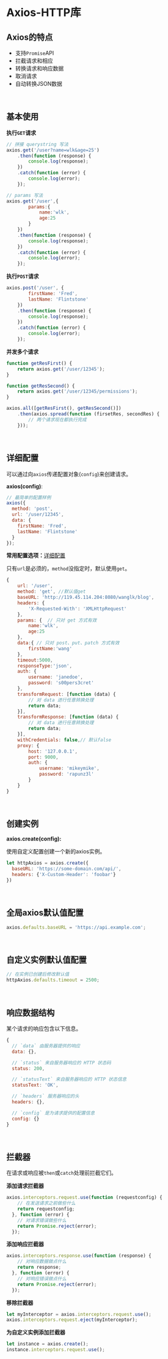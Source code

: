 # Axios-HTTP库

## Axios的特点

- 支持`Promise`API
- 拦截请求和相应
- 转换请求和响应数据
- 取消请求
- 自动转换JSON数据

<br/>

## 基本使用

**执行`GET`请求**

```javascript
// 拼接 querystring 写法
axios.get('/user?name=wlk&age=25')
    .then(function (response) {
        console.log(response);
    })
    .catch(function (error) {
        console.log(error);
    });

// params 写法
axios.get('/user',{
        params:{
            name:'wlk',
            age:25
        }
    })
    .then(function (response) {
        console.log(response);
    })
    .catch(function (error) {
        console.log(error);
    });
```

**执行`POST`请求**

```javascript
axios.post('/user', {
        firstName: 'Fred',
        lastName: 'Flintstone'
    })
    .then(function (response) {
        console.log(response);
    })
    .catch(function (error) {
        console.log(error);
    });
```

**并发多个请求**

```javascript
function getResFirst() {
    return axios.get('/user/12345');
}

function getResSecond() {
    return axios.get('/user/12345/permissions');
}

axios.all([getResFirst(), getResSecond()])
    .then(axios.spread(function (firsetRes, secondRes) {
        // 两个请求现在都执行完成
    }));
```

<br/>

## 详细配置

可以通过向`axios`传递配置对象(`config`)来创建请求。

**axios(config)**:

```javascript
// 最简单的配置样例
axios({
  method: 'post',
  url: '/user/12345',
  data: {
    firstName: 'Fred',
    lastName: 'Flintstone'
  }
});
```

**常用配置选项：**[详细配置](https://www.kancloud.cn/yunye/axios/234845)

只有`url`是必须的，`method`没指定时，默认使用`get`。

```javascript
{
    url: '/user',
    method: 'get', //默认值get
    baseURL: 'http://119.45.114.204:8080/wanglk/blog',
    headers: {
        'X-Requested-With': 'XMLHttpRequest'
    },
    params: {  // 只对 get 方式有效
        name:'wlk',
        age:25
    },
    data:{ // 只对 post、put、patch 方式有效
        firstName:'wang'
    },
    timeout:5000,
    responseType:'json',
    auth: {
        username: 'janedoe',
        password: 's00pers3cret'
    },
    transformRequest: [function (data) {
        // 对 data 进行任意转换处理
        return data;
    }],
    transformResponse: [function (data) {
        // 对 data 进行任意转换处理
        return data;
    }],
    withCredentials: false,// 默认false
    proxy: {
        host: '127.0.0.1',
        port: 9000,
        auth: {
            username: 'mikeymike',
            password: 'rapunz3l'
        }
    }
}
```
<br/>

## 创建实例

**axios.create(config):**

使用自定义配置创建一个新的axios实例。

```javascript
let httpAxios = axios.create({
  baseURL: 'https://some-domain.com/api/',
  headers: {'X-Custom-Header': 'foobar'}
})
```

<br/>

## 全局axios默认值配置

```javascript
axios.defaults.baseURL = 'https://api.example.com';
```
<br/>

## 自定义实例默认值配置

```javascript
// 在实例已创建后修改默认值
httpAxios.defaults.timeout = 2500;
```
<br/>


## 响应数据结构

某个请求的响应包含以下信息。

```javascript
{
  // `data` 由服务器提供的响应
  data: {},

  // `status` 来自服务器响应的 HTTP 状态码
  status: 200,

  // `statusText` 来自服务器响应的 HTTP 状态信息
  statusText: 'OK',

  // `headers` 服务器响应的头
  headers: {},

  // `config` 是为请求提供的配置信息
  config: {}
}
```
<br/>


## 拦截器

在请求或响应被`then`或`catch`处理前拦截它们。

**添加请求拦截器**

```javascript
axios.interceptors.request.use(function (requestconfig) {
    // 在发送请求之前做些什么
    return requestconfig;
  }, function (error) {
    // 对请求错误做些什么
    return Promise.reject(error);
  });
```

**添加响应拦截器**

```javascript
axios.interceptors.response.use(function (response) {
    // 对响应数据做点什么
    return response;
  }, function (error) {
    // 对响应错误做点什么
    return Promise.reject(error);
  });
```

**移除拦截器**

```javascript
let myInterceptor = axios.interceptors.request.use();
axios.interceptors.request.eject(myInterceptor);
```

**为自定义实例添加拦截器**

```javascript
let instance = axios.create();
instance.interceptors.request.use();
```

